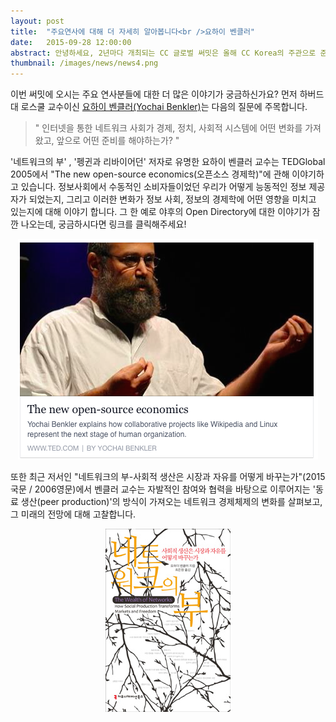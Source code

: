 ```yaml
---
layout: post
title:  "주요연사에 대해 더 자세히 알아봅니다<br />요하이 벤클러"
date:   2015-09-28 12:00:00
abstract: 안녕하세요, 2년마다 개최되는 CC 글로벌 써밋은 올해 CC Korea의 주관으로 준비되고 있습니다. 함께 애써주시는 많은 분들께 감사드리며, 저희들의 역할을 소개합니다~
thumbnail: /images/news/news4.png
---
```


이번 써밋에 오시는 주요 연사분들에 대한 더 많은 이야기가 궁금하신가요? 먼저 하버드대 로스쿨 교수이신 [요하이 벤클러(Yochai Benkler)](https://summit.cckorea.org/speakers.html#yochai_benkler)는 다음의 질문에 주목합니다.

>"
인터넷을 통한 네트워크 사회가
경제, 정치, 사회적 시스템에 어떤 변화를 가져왔고,
앞으로 어떤 준비를 해야하는가?
"

'네트워크의 부' , '펭귄과 리바이어던' 저자로 유명한 요하이 벤클러 교수는 TEDGlobal 2005에서 "The new open-source economics(오픈소스 경제학)"에 관해 이야기하고 있습니다. 정보사회에서 수동적인 소비자들이었던 우리가 어떻게 능동적인 정보 제공자가 되었는지, 그리고 이러한 변화가 정보 사회, 정보의 경제학에 어떤 영향을 미치고 있는지에 대해 이야기 합니다. 그 한 예로 야후의 Open Directory에 대한 이야기가 잠깐 나오는데, 궁금하시다면 링크를 클릭해주세요!

<p style="text-align: center;">
  <a target="_blank" href="https://www.ted.com/talks/yochai_benkler_on_the_new_open_source_economics"><img src="/images/news/yochai-benkler-preview.png" alt="The new open-source economics on TED"></a>
</p>

또한 최근 저서인 "네트워크의 부-사회적 생산은 시장과 자유를 어떻게 바꾸는가"(2015 국문 / 2006영문)에서 벤클러 교수는 자발적인 참여와 협력을 바탕으로 이루어지는 '동료 생산(peer production)'의 방식이 가져오는 네트워크 경제체제의 변화를 살펴보고, 그 미래의 전망에 대해 고찰합니다.

<p style="text-align: center;">
  <a target="_blank" href="http://book.naver.com/bookdb/book_detail.nhn?bid=8922944"><img src="/images/news/wealth-of-networks.jpg" alt="네트워크의 부" style="width: 200px;"></a>
</p>

<style>
	p img {
		max-width: 100%;
	}
</style>
